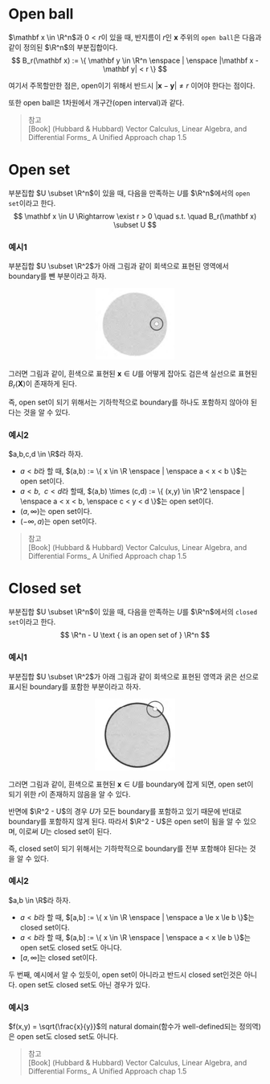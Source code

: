 # Open ball
$\mathbf x \in \R^n$과 $0 < r$이 있을 때, 반지름이 $r$인 $\mathbf x$ 주위의 `open ball`은 다음과 같이 정의된 $\R^n$의 부분집합이다.
$$ B_r(\mathbf x) := \{ \mathbf y \in \R^n \enspace | \enspace |\mathbf x - \mathbf y| < r \} $$

여기서 주목할만한 점은, open이기 위해서 반드시 $|\mathbf x - \mathbf y| \neq r$ 이어야 한다는 점이다.

또한 open ball은 1차원에서 개구간(open interval)과 같다.

> 참고  
> [Book] (Hubbard & Hubbard) Vector Calculus, Linear Algebra, and Differential Forms_ A Unified Approach chap 1.5  

# Open set
부분집합 $U \subset \R^n$이 있을 때, 다음을 만족하는 $U$를 $\R^n$에서의 `open set`이라고 한다.
$$ \mathbf x \in U \Rightarrow \exist r > 0 \quad s.t. \quad B_r(\mathbf x) \subset U $$

### 예시1
부분집합 $U \subset \R^2$가 아래 그림과 같이 회색으로 표현된 영역에서 boundary를 뺀 부분이라고 하자.

<p align = "center">
<img src = "./image/OpenSet_1.png">
</p>

그러면 그림과 같이, 흰색으로 표현된 $\mathbf x \in U$를 어떻게 잡아도 검은색 실선으로 표현된 $B_r(\mathbf X)$이 존재하게 된다.

즉, open set이 되기 위해서는 기하학적으로 boundary를 하나도 포함하지 않아야 된다는 것을 알 수 있다.

### 예시2
$a,b,c,d \in \R$라 하자.

* $a < b$라 할 때, $(a,b) := \{ x \in \R \enspace | \enspace a < x < b \}$는 open set이다.
* $a < b, \enspace c < d$라 할때, $(a,b) \times (c,d) := \{ (x,y) \in \R^2 \enspace | \enspace a < x < b, \enspace c < y < d \}$는 open set이다.
* $(a,\infty)$는 open set이다.
* $(-\infty, a)$는 open set이다.

> 참고  
> [Book] (Hubbard & Hubbard) Vector Calculus, Linear Algebra, and Differential Forms_ A Unified Approach chap 1.5  

# Closed set
부분집합 $U \subset \R^n$이 있을 때, 다음을 만족하는 $U$를 $\R^n$에서의 `closed set`이라고 한다.
$$ \R^n - U \text { is an open set of } \R^n $$


### 예시1
부분집합 $U \subset \R^2$가 아래 그림과 같이 회색으로 표현된 영역과 굵은 선으로 표시된 boundary를 포함한 부분이라고 하자.

<p align = "center">
<img src = "./image/ClosedSet_1.png">
</p>

그러면 그림과 같이, 흰색으로 표현된 $\mathbf x \in U$를 boundary에 잡게 되면, open set이 되기 위한 $r$이 존재하지 않음을 알 수 있다. 

반면에 $\R^2 - U$의 경우 $U$가 모든 boundary를 포함하고 있기 때문에 반대로 boundary를 포함하지 않게 된다. 따라서 $\R^2 - U$은 open set이 됨을 알 수 있으며, 이로써 $U$는 closed set이 된다.

즉, closed set이 되기 위해서는 기하학적으로 boundary를 전부 포함해야 된다는 것을 알 수 있다.

### 예시2
$a,b \in \R$라 하자.
* $a < b$라 할 때, $[a,b] := \{ x \in \R \enspace | \enspace a \le x \le b \}$는 closed set이다.
* $a < b$라 할 때, $(a,b] := \{ x \in \R \enspace | \enspace a < x \le b \}$는 open set도 closed set도 아니다.
* $[a, \infty]$는 closed set이다.

두 번째, 예시에서 알 수 있듯이, open set이 아니라고 반드시 closed set인것은 아니다. open set도 closed set도 아닌 경우가 있다.

### 예시3
$f(x,y) = \sqrt{\frac{x}{y}}$의 natural domain(함수가 well-defined되는 정의역)은 open set도 closed set도 아니다.

> 참고  
> [Book] (Hubbard & Hubbard) Vector Calculus, Linear Algebra, and Differential Forms_ A Unified Approach chap 1.5  